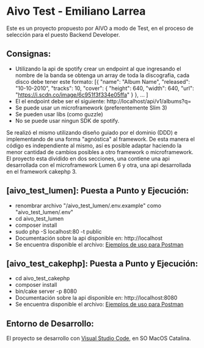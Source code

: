 # Aivo Test - Emiliano Larrea

Este es un proyecto propuesto por AIVO a modo de Test, en el proceso de selección para el puesto Backend Developer. 

## Consignas:

- Utilizando la api de spotify crear un endpoint al que ingresando el nombre de la banda se obtenga un array de toda la discografia, cada disco debe tener este formato:
    [{
        "name": "Album Name",
        "released": "10-10-2010",
         "tracks": 10,
         "cover": {
             "height": 640,
             "width": 640,
             "url": "https://i.scdn.co/image/6c951f3f334e05ffa"
         }
     },
      ...
    ]
- El el endpoint debe ser el siguiente: http://localhost/api/v1/albums?q=<band-name>
- Se puede usar un microframework (preferentemente Slim 3) 
- Se pueden usar libs (como guzzle) 
- No se puede usar ningun SDK de spotify.

Se realizó el mismo utilizando diseño guiado por el dominio (DDD) e implementando de una forma "agnóstica" al framework. De esta manera el código es independiente al mismo, así es posible adaptar haciendo la menor cantidad de cambios posibles a otro framework o microframework.
El proyecto esta dividido en dos secciones, una contiene una api desarrollada con el microframework Lumen 6 y otra, una api desarrollada en el framework cakephp 3. 


## [aivo_test_lumen]: Puesta a Punto y Ejecución: 

- renombrar archivo "/aivo_test_lumen/.env.example" como "aivo_test_lumen/.env"
- cd aivo_test_lumen
- composer install
- sudo php -S localhost:80 -t public
- Documentación sobre la api disponible en: http://localhost
- Se encuentra disponible el archivo: [Ejemplos de uso para Postman](aivo_test_lumen.postman_collection.json)


## [aivo_test_cakephp]: Puesta a Punto y Ejecución: 

- cd aivo_test_cakephp
- composer install
- bin/cake server -p 8080
- Documentación sobre la api disponible en: http://localhost:8080
- Se encuentra disponible el archivo: [Ejemplos de uso para Postman](aivo_test_cakephp.postman_collection.json)


## Entorno de Desarrollo:

El proyecto se desarrollo con [Visual Studio Code](https://code.visualstudio.com/download), en SO MacOS Catalina.
